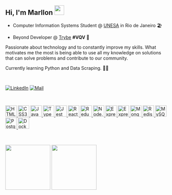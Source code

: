 <h2>Hi, I'm Marllon <img src="https://github.com/abdoachhoubi/abdoachhoubi/blob/main/gifs/Hi.gif" width="30"></h2>


- Computer Information Systems Student @ [UNESA](https://estacio.br/maracana) in Rio de Janeiro  🏖️

- Beyond Developer @ [Trybe](https://www.betrybe.com/) <b>#VQV</b>  🚀


Passionate about technology and to constantly improve my skills. What motivates me the most is being able to use all my knowledge on solutions that can solve problems and contribute to our community.

Currently learning Python and Data Scraping. 👨‍💻

<br>

[![LinkedIn](https://img.shields.io/badge/LinkedIn-0E1116?style=for-the-badge&logo=linkedin&logoColor=FFFFFF&logoWidth=25)](https://www.linkedin.com/in/marllomartins/)
[![Mail](https://img.shields.io/badge/Email-0E1116?style=for-the-badge&logo=Gmail&logoColor=FFFFFF&logoWidth=25)](mailto:marllonmartinsmgmt@gmail.com)

##

<br>

<div>
<a href="https://www.w3schools.com/html/">
<img 
     src="https://cdn.jsdelivr.net/gh/devicons/devicon/icons/html5/html5-plain.svg"
     alt="HTML5"
     width="35"
     height="35"
/>
</a>
<a href="https://www.w3schools.com/css/">
<img
     src="https://cdn.jsdelivr.net/gh/devicons/devicon/icons/css3/css3-plain.svg"
     alt="CSS3"
     width="35"
     height="35"
/>   
</a>
<a href="https://javascript.com/">
<img 
    src="https://cdn.jsdelivr.net/gh/devicons/devicon/icons/javascript/javascript-plain.svg"
    alt="JavaScript"
    width="35"
    height="35" 
/>
</a>
<a href="https://www.typescriptlang.org/">
<img 
    src="https://cdn.jsdelivr.net/gh/devicons/devicon/icons/typescript/typescript-plain.svg"
    alt="TypeScript"
    width="35"
    height="35" 
/>
</a>
<a href="https://jestjs.io/">
<img 
    src="https://cdn.jsdelivr.net/gh/devicons/devicon/icons/jest/jest-plain.svg"
    alt="Jest"
    width="35"
    height="35"
/>
</a>
<a href="https://reactjs.org/">
<img 
    src="https://cdn.jsdelivr.net/gh/devicons/devicon/icons/react/react-original.svg"
    alt="React"
    href="https://reactjs.org/"
    width="35"
    height="35"  
/>
</a>
<a href="https://redux.js.org/">
<img 
    src="https://cdn.jsdelivr.net/gh/devicons/devicon/icons/redux/redux-original.svg"
    alt="Redux"
    width="35"
    height="35"
/>
</a>
<a href="https://nodejs.org/en/">
<img
    src="https://cdn.jsdelivr.net/gh/devicons/devicon/icons/nodejs/nodejs-plain.svg"
    alt="Node.js"
    width="35"
    height="35"
/>
</a>
<a href="https://sequelize.org/">
<img
    src="https://cdn.jsdelivr.net/gh/devicons/devicon/icons/sequelize/sequelize-original.svg"
    alt="Express"
    width="35"
    height="35"
/>
</a>
<a href="https://expressjs.com/">
<img
    src="https://cdn.jsdelivr.net/gh/devicons/devicon/icons/express/express-original.svg"
    alt="Express"
    width="35"
    height="35"
/>
</a>
<a href="https://www.mongodb.com/">
<img 
    src="https://cdn.jsdelivr.net/gh/devicons/devicon/icons/mongodb/mongodb-plain.svg"
    alt="MongoDB"
    width="35"
    height="35"
/>
</a>
<a href="https://redis.io/">
<img 
    src="https://cdn.jsdelivr.net/gh/devicons/devicon/icons/redis/redis-plain.svg" 
    alt="Redis"
    width="35"
    height="35"
/>
</a>
<a href="https://www.mysql.com/">
<img 
    src="https://cdn.jsdelivr.net/gh/devicons/devicon/icons/mysql/mysql-plain.svg" 
    alt="MySQL"
    width="35"
    height="35"
/>
</a>
<a href="https://www.postgresql.org/">
<img
    src="https://cdn.jsdelivr.net/gh/devicons/devicon/icons/postgresql/postgresql-plain.svg"
    alt="PostgreSQL"
    width="35"
    height="35"
/>
</a>
<a href="https://www.docker.com/">
<img
    src="https://cdn.jsdelivr.net/gh/devicons/devicon/icons/docker/docker-plain.svg"
    alt="Docker"
    width="35"
    height="35"
/>
</a>
</div>

##

<br>

<div style="display: inline_block">
<img height="140"  src="https://github-readme-stats.vercel.app/api?username=marllomartin&show_icons=true&theme=swift&include_all_commits=true&count_private=true&hide=stars,issues&locale=en">
<img height="140"  src="https://github-readme-stats.vercel.app/api/top-langs/?username=marllomartin&layout=compact&theme=swift&locale=en">  
</div>
